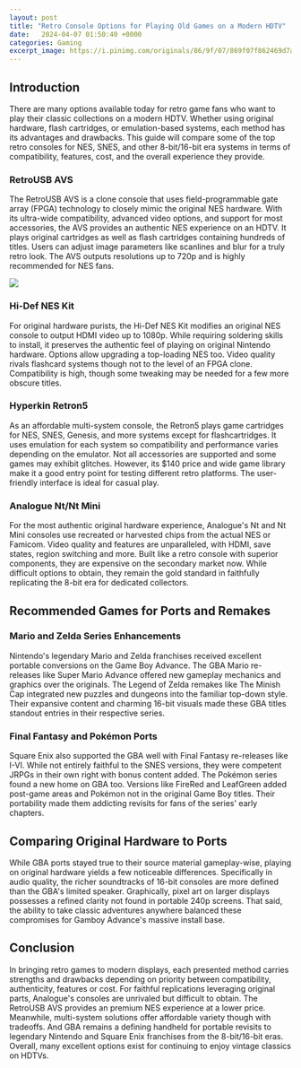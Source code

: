 ```yaml
---
layout: post
title: "Retro Console Options for Playing Old Games on a Modern HDTV"
date:   2024-04-07 01:50:40 +0000
categories: Gaming
excerpt_image: https://i.pinimg.com/originals/86/9f/07/869f07f862469d7a6ce06b600f1b9d38.png
---
```


## Introduction
There are many options available today for retro game fans who want to play their classic collections on a modern HDTV. Whether using original hardware, flash cartridges, or emulation-based systems, each method has its advantages and drawbacks. This guide will compare some of the top retro consoles for NES, SNES, and other 8-bit/16-bit era systems in terms of compatibility, features, cost, and the overall experience they provide.  
### RetroUSB AVS
The RetroUSB AVS is a clone console that uses field-programmable gate array (FPGA) technology to closely mimic the original NES hardware. With its ultra-wide compatibility, advanced video options, and support for most accessories, the AVS provides an authentic NES experience on an HDTV. It plays original cartridges as well as flash cartridges containing hundreds of titles. Users can adjust image parameters like scanlines and blur for a truly retro look. The AVS outputs resolutions up to 720p and is highly recommended for NES fans.

![](https://i.pinimg.com/originals/86/9f/07/869f07f862469d7a6ce06b600f1b9d38.png)
### Hi-Def NES Kit 
For original hardware purists, the Hi-Def NES Kit modifies an original NES console to output HDMI video up to 1080p. While requiring soldering skills to install, it preserves the authentic feel of playing on original Nintendo hardware. Options allow upgrading a top-loading NES too. Video quality rivals flashcard systems though not to the level of an FPGA clone. Compatibility is high, though some tweaking may be needed for a few more obscure titles. 
### Hyperkin Retron5
As an affordable multi-system console, the Retron5 plays game cartridges for NES, SNES, Genesis, and more systems except for flashcartridges. It uses emulation for each system so compatibility and performance varies depending on the emulator. Not all accessories are supported and some games may exhibit glitches. However, its $140 price and wide game library make it a good entry point for testing different retro platforms. The user-friendly interface is ideal for casual play.
### Analogue Nt/Nt Mini
For the most authentic original hardware experience, Analogue's Nt and Nt Mini consoles use recreated or harvested chips from the actual NES or Famicom. Video quality and features are unparalleled, with HDMI, save states, region switching and more. Built like a retro console with superior components, they are expensive on the secondary market now. While difficult options to obtain, they remain the gold standard in faithfully replicating the 8-bit era for dedicated collectors.
## Recommended Games for Ports and Remakes
### Mario and Zelda Series Enhancements
Nintendo's legendary Mario and Zelda franchises received excellent portable conversions on the Game Boy Advance. The GBA Mario re-releases like Super Mario Advance offered new gameplay mechanics and graphics over the originals. The Legend of Zelda remakes like The Minish Cap integrated new puzzles and dungeons into the familiar top-down style. Their expansive content and charming 16-bit visuals made these GBA titles standout entries in their respective series.
### Final Fantasy and Pokémon Ports 
Square Enix also supported the GBA well with Final Fantasy re-releases like I-VI. While not entirely faithful to the SNES versions, they were competent JRPGs in their own right with bonus content added. The Pokémon series found a new home on GBA too. Versions like FireRed and LeafGreen added post-game areas and Pokémon not in the original Game Boy titles. Their portability made them addicting revisits for fans of the series' early chapters.
## Comparing Original Hardware to Ports
While GBA ports stayed true to their source material gameplay-wise, playing on original hardware yields a few noticeable differences. Specifically in audio quality, the richer soundtracks of 16-bit consoles are more defined than the GBA's limited speaker. Graphically, pixel art on larger displays possesses a refined clarity not found in portable 240p screens. That said, the ability to take classic adventures anywhere balanced these compromises for Gamboy Advance's massive install base.
## Conclusion
In bringing retro games to modern displays, each presented method carries strengths and drawbacks depending on priority between compatibility, authenticity, features or cost. For faithful replications leveraging original parts, Analogue's consoles are unrivaled but difficult to obtain. The RetroUSB AVS provides an premium NES experience at a lower price. Meanwhile, multi-system solutions offer affordable variety though with tradeoffs. And GBA remains a defining handheld for portable revisits to legendary Nintendo and Square Enix franchises from the 8-bit/16-bit eras. Overall, many excellent options exist for continuing to enjoy vintage classics on HDTVs.